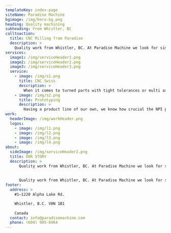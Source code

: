 ```yaml
---
templateKey: index-page
siteName: Paradise Machine
bgimage: /img/hero-bg.png
heading: Quality machining
subheading: From Whistler, BC
calltoaction:
  title: CNC Milling from Paradise
  description: >
    Quality work from Whistler, BC. At Paradise Machine we look for simple solutions for your complex problems. We look to minimize costs and streamline your designs through mechanical design and 3D modeling.
services:
  image1: /img/serviceHeader1.png
  image2: /img/serviceHeader2.png
  image3: /img/serviceHeader3.png
  service:
    - image: /img/s1.png
      title: CNC Swiss
      description: >
        When it comes to turned parts with tight tolerances or multi axis complex machining, we choose citizen swiss machines. A reliable machine for reliable results.
    - image: /img/s2.png
      title: Prototyping
      description: >
        Having a product line of our own, we know how crucial the NPI process is. While also making sure initial designs or proofs of concepts get made with quick and crucial accuracy.
work:
  headerImage: /img/workHeader.png
  logos:
    - image: /img/l1.png
    - image: /img/l2.png
    - image: /img/l3.png
    - image: /img/l4.png
about:
  sideImage: /img/serviceHeader2.png
  title: OUR STORY
  description: >
      Quality work from Whistler, BC. At Paradise Machine we look for simple solutions for your complex problems. We look to minimize costs and streamline your designs through mechanical design and 3D modeling. 
      
      
      Quality work from Whistler, BC. At Paradise Machine we look for simple solutions for your complex problems. 
footer:
  address: >
    #1–1220 Alpha Lake Rd.

    Whistler, B.C. V0N 1B1
    
    Canada
  contact: info@paradisemachine.com
  phone: (604) 905-6964
---
```

